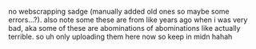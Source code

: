 no webscrapping sadge (manually added old ones so maybe some errors...?). also note some these are from like years ago when i was very bad, aka some of these are abominations of abominations like actually terrible. so uh only uploading them here now so keep in midn hahah
